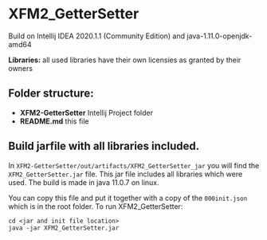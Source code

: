 # XFM2_GetterSetter

Build on Intellij IDEA 2020.1.1 (Community Edition) and java-1.11.0-openjdk-amd64

**Libraries:** all used libraries have their own licensies as granted by their owners

## Folder structure:


- **XFM2-GetterSetter** Intellij Project folder
- **README.md** this file


## Build jarfile with all libraries included.

In `XFM2-GetterSetter/out/artifacts/XFM2_GetterSetter_jar` you will find the `XFM2_GetterSetter.jar` file. This jar file includes all libraries which were used. The build is made in java 11.0.7 on linux.

You can copy this file and put it together with a copy of the `000init.json` which is in the root folder.
To run XFM2_GetterSetter:

	cd <jar and init file location>
	java -jar XFM2_GetterSetter.jar
	

